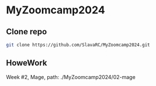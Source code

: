 # MyZoomcamp2024

## Clone repo
```bash
git clone https://github.com/SlavaRC/MyZoomcamp2024.git
```

## HoweWork

Week #2, Mage, path: ./MyZoomcamp2024/02-mage
